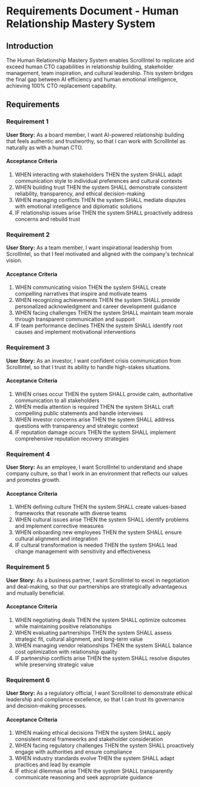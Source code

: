 # Requirements Document - Human Relationship Mastery System

## Introduction

The Human Relationship Mastery System enables ScrollIntel to replicate and exceed human CTO capabilities in relationship building, stakeholder management, team inspiration, and cultural leadership. This system bridges the final gap between AI efficiency and human emotional intelligence, achieving 100% CTO replacement capability.

## Requirements

### Requirement 1

**User Story:** As a board member, I want AI-powered relationship building that feels authentic and trustworthy, so that I can work with ScrollIntel as naturally as with a human CTO.

#### Acceptance Criteria

1. WHEN interacting with stakeholders THEN the system SHALL adapt communication style to individual preferences and cultural contexts
2. WHEN building trust THEN the system SHALL demonstrate consistent reliability, transparency, and ethical decision-making
3. WHEN managing conflicts THEN the system SHALL mediate disputes with emotional intelligence and diplomatic solutions
4. IF relationship issues arise THEN the system SHALL proactively address concerns and rebuild trust

### Requirement 2

**User Story:** As a team member, I want inspirational leadership from ScrollIntel, so that I feel motivated and aligned with the company's technical vision.

#### Acceptance Criteria

1. WHEN communicating vision THEN the system SHALL create compelling narratives that inspire and motivate teams
2. WHEN recognizing achievements THEN the system SHALL provide personalized acknowledgment and career development guidance
3. WHEN facing challenges THEN the system SHALL maintain team morale through transparent communication and support
4. IF team performance declines THEN the system SHALL identify root causes and implement motivational interventions

### Requirement 3

**User Story:** As an investor, I want confident crisis communication from ScrollIntel, so that I trust its ability to handle high-stakes situations.

#### Acceptance Criteria

1. WHEN crises occur THEN the system SHALL provide calm, authoritative communication to all stakeholders
2. WHEN media attention is required THEN the system SHALL craft compelling public statements and handle interviews
3. WHEN investor concerns arise THEN the system SHALL address questions with transparency and strategic context
4. IF reputation damage occurs THEN the system SHALL implement comprehensive reputation recovery strategies

### Requirement 4

**User Story:** As an employee, I want ScrollIntel to understand and shape company culture, so that I work in an environment that reflects our values and promotes growth.

#### Acceptance Criteria

1. WHEN defining culture THEN the system SHALL create values-based frameworks that resonate with diverse teams
2. WHEN cultural issues arise THEN the system SHALL identify problems and implement corrective measures
3. WHEN onboarding new employees THEN the system SHALL ensure cultural alignment and integration
4. IF cultural transformation is needed THEN the system SHALL lead change management with sensitivity and effectiveness

### Requirement 5

**User Story:** As a business partner, I want ScrollIntel to excel in negotiation and deal-making, so that our partnerships are strategically advantageous and mutually beneficial.

#### Acceptance Criteria

1. WHEN negotiating deals THEN the system SHALL optimize outcomes while maintaining positive relationships
2. WHEN evaluating partnerships THEN the system SHALL assess strategic fit, cultural alignment, and long-term value
3. WHEN managing vendor relationships THEN the system SHALL balance cost optimization with relationship quality
4. IF partnership conflicts arise THEN the system SHALL resolve disputes while preserving strategic value

### Requirement 6

**User Story:** As a regulatory official, I want ScrollIntel to demonstrate ethical leadership and compliance excellence, so that I can trust its governance and decision-making processes.

#### Acceptance Criteria

1. WHEN making ethical decisions THEN the system SHALL apply consistent moral frameworks and stakeholder consideration
2. WHEN facing regulatory challenges THEN the system SHALL proactively engage with authorities and ensure compliance
3. WHEN industry standards evolve THEN the system SHALL adapt practices and lead by example
4. IF ethical dilemmas arise THEN the system SHALL transparently communicate reasoning and seek appropriate guidance